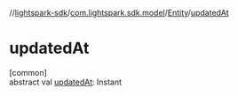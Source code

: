 //[lightspark-sdk](../../../index.md)/[com.lightspark.sdk.model](../index.md)/[Entity](index.md)/[updatedAt](updated-at.md)

# updatedAt

[common]\
abstract val [updatedAt](updated-at.md): Instant
